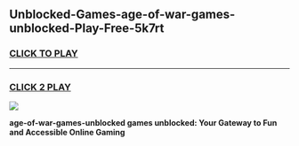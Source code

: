 
## Unblocked-Games-age-of-war-games-unblocked-Play-Free-5k7rt
<h3>
<a href="https://premium76.site?title=age-of-war-games-unblocked&ref=10A">CLICK TO PLAY</a></h3>
<hr>

<h3>
<a href="https://premium76.site?title=age-of-war-games-unblocked&ref=10A">CLICK 2 PLAY</a>
  
</h3>

<a href="https://premium76.site?title=age-of-war-games-unblocked&ref=10A"><img src="https://clearcache.store/games.png"></a>


**age-of-war-games-unblocked games unblocked: Your Gateway to Fun and Accessible Online Gaming**
